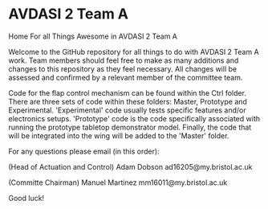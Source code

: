 # AVDASI 2 Team A
Home For all Things Awesome in AVDASI 2 Team A

Welcome to the GitHub repository for all things to do with AVDASI 2 Team A work. Team members should feel free to make as many additions and changes to this repository as they feel necessary. All changes will be assessed and confirmed by a relevant member of the committee team.

Code for the flap control mechanism can be found within the Ctrl folder. There are three sets of code within these folders: Master, Prototype and Experimental. 'Experimental' code usually tests specific features and/or electronics setups. 'Prototype' code is the code specifically associated with running the prototype tabletop demonstrator model. Finally, the code that will be integrated into the wing will be added to the 'Master' folder.

For any questions please email (in this order):

<p>(Head of Actuation and Control)        Adam Dobson          ad16205@my.bristol.ac.uk</p>
<p>(Committe Chairman)                    Manuel Martinez      mm16011@my.bristol.ac.uk</p>

Good luck!
